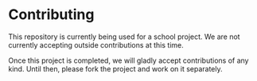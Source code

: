 # Contributing

This repository is currently being used for a school project. We are not currently accepting outside contributions at this time.

Once this project is completed, we will gladly accept contributions of any kind. Until then, please fork the project and work on it separately.
